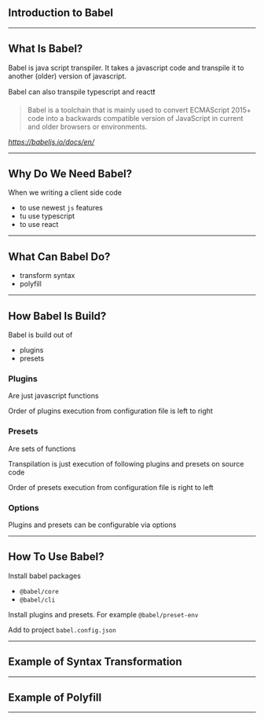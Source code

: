 ## Introduction to Babel

---

## What Is Babel?


Babel is java script transpiler. It takes a javascript code and transpile it to another (older) version of javascript.


Babel can also transpile typescript and react❗


> Babel is a toolchain that is mainly used to convert ECMAScript 2015+ code into a backwards compatible version of JavaScript in current and older browsers or environments.

*https://babeljs.io/docs/en/*

---

## Why Do We Need Babel?


When we writing a client side code
- to use newest `js` features
- tu use typescript
- to use react

---

## What Can Babel Do?


- transform syntax
- polyfill

---

## How Babel Is Build?


Babel is build out of 
- plugins
- presets


### Plugins
Are just javascript functions


Order of plugins execution from configuration file is left to right


### Presets
Are sets of functions


Transpilation is just execution of following plugins and presets on source code


Order of presets execution from configuration file is right to left


### Options
Plugins and presets can be configurable via options

---

## How To Use Babel?


Install babel packages
- `@babel/core`
- `@babel/cli`


Install plugins and presets. For example `@babel/preset-env`


Add to project `babel.config.json`

---

## Example of Syntax Transformation

---

## Example of Polyfill

---